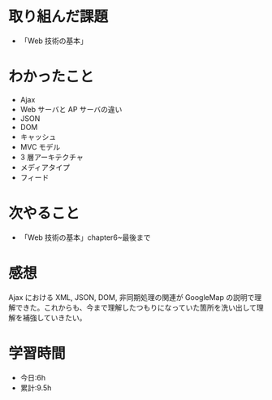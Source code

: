# 取り組んだ課題

-   「Web 技術の基本」

# わかったこと

-   Ajax
-   Web サーバと AP サーバの違い
-   JSON
-   DOM
-   キャッシュ
-   MVC モデル
-   3 層アーキテクチャ
-   メディアタイプ
-   フィード

# 次やること

-   「Web 技術の基本」chapter6~最後まで

# 感想

Ajax における XML, JSON, DOM, 非同期処理の関連が GoogleMap の説明で理解できた。これからも、今まで理解したつもりになっていた箇所を洗い出して理解を補強していきたい。

# 学習時間

-   今日:6h
-   累計:9.5h
